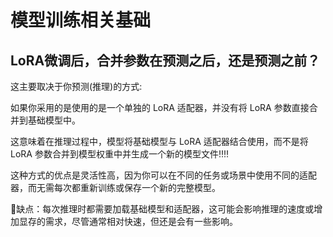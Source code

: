 # 模型训练相关基础

## LoRA微调后，合并参数在预测之后，还是预测之前？

这主要取决于你预测(推理)的方式:

如果你采用的是使用的是一个单独的 LoRA 适配器，并没有将 LoRA 参数直接合并到基础模型中。

这意味着在推理过程中，模型将基础模型与 LoRA 适配器结合使用，而不是将 LoRA 参数合并到模型权重中并生成一个新的模型文件‼️‼️

这种方式的优点是灵活性高，因为你可以在不同的任务或场景中使用不同的适配器，而无需每次都重新训练或保存一个新的完整模型。

🚨缺点：每次推理时都需要加载基础模型和适配器，这可能会影响推理的速度或增加显存的需求，尽管通常相对快速，但还是会有一些影响。
